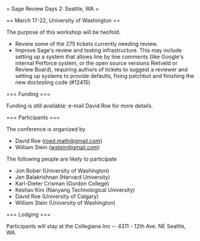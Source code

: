 = Sage Review Days 2: Seattle, WA =

== March 17-22, University of Washington ==

The purpose of this workshop will be twofold.
 * Review some of the 275 tickets currently needing review.
 * Improve Sage's review and testing infrastructure.  This may include setting up a system that allows line by line comments (like Google's internal Perforce system, or the open source versions Rietveld or Review Board), requiring authors of tickets to suggest a reviewer and setting up systems to provide defaults, fixing patchbot and finishing the new doctesting code (#12415)

=== Funding ===

Funding is still available: e-mail David Roe for more details.

=== Participants ===

The conference is organized by

 * David Roe (roed.math@gmail.com)
 * William Stein (wstein@gmail.com)

The following people are likely to participate

 * Jon Bober (University of Washington)
 * Jen Balakrishnan (Harvard University)
 * Karl-Dieter Crisman (Gordon College)
 * Keshav Kini (Nanyang Technological University)
 * David Roe (University of Calgary)
 * William Stein (University of Washington)

=== Lodging ===

Participants will stay at the Collegiana Inn -- 4311 - 12th Ave. NE Seattle, WA.
